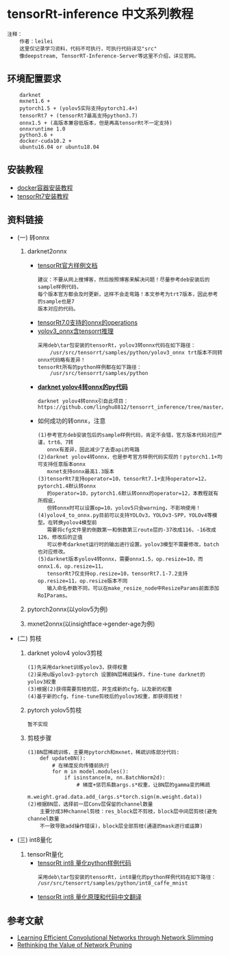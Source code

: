 # tensorRt-inference 中文系列教程
```
注释：
    作者：leilei
    这里仅记录学习资料，代码不可执行，可执行代码详见"src"
    像deepstream, TensorRT-Inference-Server等这里不介绍，详见官网。
```
## 环境配置要求
```
    darknet 
    mxnet1.6 + 
    pytorch1.5 + (yolov5实际支持pytorch1.4+)
    tensorRt7 + (tensorRt7最高支持python3.7)
    onnx1.5 + (高版本兼容低版本，但是再高tensorRt不一定支持)
    onnxruntime 1.0
    python3.6 +
    docker-cuda10.2 +
    ubuntu16.04 or ubuntu18.04
```

## 安装教程
+ [docker容器安装教程](https://blog.csdn.net/LEILEI18A/article/details/103967652)
+ [tensorRt7安装教程](https://blog.csdn.net/LEILEI18A/article/details/109319983)

## 资料链接
+ (一) 转onnx

    1. darknet2onnx
        + [tensorRt官方样例文档](https://docs.nvidia.com/deeplearning/tensorrt/sample-support-guide/index.html)
            ```
            建议：不要从网上搜博客，然后按照博客来解决问题！尽量参考deb安装后的sample样例代码，
            每个版本官方都会及时更新，这样不会走弯路！本文参考为trt7版本，因此参考的sample也是7
            版本对应的代码。
            ```
        + [tensorRt7.0支持的onnx的operations](https://docs.nvidia.com/deeplearning/tensorrt/archives/tensorrt-700/tensorrt-support-matrix/index.html#supported-ops)
        + [yolov3_onnx含tensorrt推理](https://github.com/gengyanlei/onnx2tensorRT/tree/main/onnx/darknet2onnx/yolov3_onnx)
            ```
            采用deb\tar包安装的tensorRt，yolov3转onnx代码在如下路径：
                /usr/src/tensorrt/samples/python/yolov3_onnx trt版本不同转onnx代码略有差异！
            tensorRt所有的python样例都在如下路径：
                /usr/src/tensorrt/samples/python
            ```
        + [**darknet yolov4转onnx的py代码**]()
            ```
            darknet yolov4转onnx引自此项目：
            https://github.com/linghu8812/tensorrt_inference/tree/master/Yolov4
            ```
        + 如何成功的转onnx，注意
            ```
            (1)参考官方deb安装包后的sample样例代码，肯定不会错，官方版本代码对应严谨，trt6、7转
               onnx有差异，因此减少了去查api的弯路
            (2)darknet yolov4转onnx，也是参考官方样例代码实现的！pytorch1.1+均可支持任意版本onnx
               mxnet支持onnx最高1.3版本
            (3)tensorRt7支持operator=10，tensorRt7.1+支持operator=12，pytorch1.4默认转onnx
               的operator=10，pytorch1.6默认转onnx的operator=12，本教程就有所瑕疵，
               但转onnx时可以设置op=10，yolov5只会warning，不影响使用！
            (4)yolov4_to_onnx.py目前可以支持YOLOv3，YOLOv3-SPP，YOLOv4等模型。在转换yolov4模型前
               需要将cfg文件里的倒数第一和倒数第三route层的-37改成116，-16改成126，修改后的正值
               可以参考darknet运行时的输出进行设置。yolov3模型不需要修改，batch也对应修改。
            (5)darknet版本yolov4转onnx，需要onnx1.5，op.resize=10，而onnx1.6，op.resize=11，
               tensorRt7仅支持op.resize=10，tensorRt7.1-7.2支持op.resize=11，op.resize版本不同
               输入命名参数不同，可以在make_resize_node中ResizeParams前面添加RoIParams。
            ```
    2. pytorch2onnx(以yolov5为例)
        
    3. mxnet2onnx(以insightface->gender-age为例)
        
+ (二) 剪枝

    1. darknet yolov4 yolov3剪枝
        ```
        (1)先采用darknet训练yolov3，获得权重
        (2)采用u版yolov3-pytorch 设置BN层稀疏操作，fine-tune darknet的yolov3权重
        (3)根据(2)获得需要剪枝的层，并生成新的cfg，以及新的权重
        (4)基于新的cfg，fine-tune剪枝后的yolov3权重，即获得剪枝！
        ```
    
    2. pytorch yolov5剪枝
        ```
        暂不实现
        ```
    
    3. 剪枝步骤
        ```
        (1)BN层稀疏训练，主要用pytorch和mxnet，稀疏训练部分代码:
            def updateBN():
                # 在梯度反向传播前执行
                for m in model.modules():
                    if isinstance(m, nn.BatchNorm2d):
                        # 梯度+惩罚系数args.s*权重，让BN层的gamma变的稀疏
                        m.weight.grad.data.add_(args.s*torch.sign(m.weight.data))
        (2)根据BN层，选择前一层Conv层保留的channel数量
            主要分成3种channel剪枝：res_block层不剪枝，block层中间层剪枝(避免channel数量
            不一致导致add操作错误)，block层全部剪枝(通道的mask进行或运算)
        ```
    
+ (三) int8量化

    1. tensorRt量化
        + [tensorRt int8 量化python样例代码]()
          ```
          采用deb\tar包安装的tensorRt，int8量化的python样例代码在如下路径：
          /usr/src/tensorrt/samples/python/int8_caffe_mnist
          ```
        + [tensorRt int8 量化原理和代码中文翻译](https://zhuanlan.zhihu.com/p/58208691)

## 参考文献
+ [Learning Efficient Convolutional Networks through Network Slimming](https://arxiv.org/abs/1708.06519)
+ [Rethinking the Value of Network Pruning](https://arxiv.org/abs/1810.05270)
